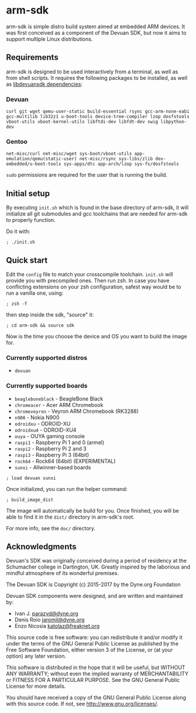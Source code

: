 arm-sdk
=======

arm-sdk is simple distro build system aimed at embedded ARM devices. It was
first conceived as a component of the Devuan SDK, but now it aims to
support multiple Linux distributions.

## Requirements

arm-sdk is designed to be used interactively from a terminal, as well as
from shell scripts. It requires the following packages to be installed, as well
as [libdevuansdk dependencies](https://github.com/dyne/libdevuansdk/blob/master/README.md#requirements):


### Devuan

```
curl git wget qemu-user-static build-essential rsync gcc-arm-none-eabi gcc-multilib lib32z1 u-boot-tools device-tree-compiler lzop dosfstools vboot-utils vboot-kernel-utils libftdi-dev libfdt-dev swig libpython-dev
```

### Gentoo
```
net-misc/curl net-misc/wget sys-boot/vboot-utils app-emulation/qemu(static-user) net-misc/rsync sys-libs/zlib dev-embedded/u-boot-tools sys-apps/dtc app-arch/lzop sys-fs/dosfstools
```

`sudo` permissions are required for the user that is running the build.

## Initial setup

By executing `init.sh` which is found in the base directory of arm-sdk, it
will initialize all git submodules and gcc toolchains that are needed for
arm-sdk to properly function.

Do it with:

```
; ./init.sh
```

## Quick start

Edit the `config` file to match your crosscompile toolchain. `init.sh` will
provide you with precompiled ones. Then run zsh. In case you have conflicting
extensions on your zsh configuration, safest way would be to run a vanilla one,
using:

```
; zsh -f
```

then step inside the sdk, "source" it:

```
; cd arm-sdk && source sdk
```

Now is the time you choose the device and OS you want to build the image for.

### Currently supported distros

* `devuan`

### Currently supported boards

* `beagleboneblack` - BeagleBone Black
* `chromeacer` - Acer ARM Chromebook
* `chromeveyron` - Veyron ARM Chromebook (RK3288)
* `n900` - Nokia N900
* `odroidxu` - ODROID-XU
* `odroidxu4` - ODROID-XU4
* `ouya` - OUYA gaming console
* `raspi1` - Raspberry Pi 1 and 0 (armel)
* `raspi2` - Raspberry Pi 2 and 3
* `raspi3` - Raspberry Pi 3 (64bit)
* `rock64` - Rock64 (64bit) (EXPERIMENTAL)
* `sunxi` - Allwinner-based boards

```
; load devuan sunxi
```

Once initialized, you can run the helper command:

```
; build_image_dist
```

The image will automatically be build for you. Once finished, you will be
able to find it in the `dist/` directory in arm-sdk's root.

For more info, see the `doc/` directory.

## Acknowledgments

Devuan's SDK was originally conceived during a period of residency at the
Schumacher college in Dartington, UK. Greatly inspired by the laborious and
mindful atmosphere of its wonderful premises.

The Devuan SDK is Copyright (c) 2015-2017 by the Dyne.org Foundation

Devuan SDK components were designed, and are written and maintained by:

- Ivan J. <parazyd@dyne.org>
- Denis Roio <jaromil@dyne.org>
- Enzo Nicosia <katolaz@freaknet.org>

This source code is free software: you can redistribute it and/or modify it
under the terms of the GNU General Public License as published by the Free
Software Foundation, either version 3 of the License, or (at your option)
any later version.

This software is distributed in the hope that it will be useful, but
WITHOUT ANY WARRANTY; without even the implied warranty of MERCHANTABILITY
or FITNESS FOR A PARTICULAR PURPOSE. See the GNU General Public License for
more details.

You should have received a copy of the GNU General Public License along
with this source code. If not, see <http://www.gnu.org/licenses/>.
